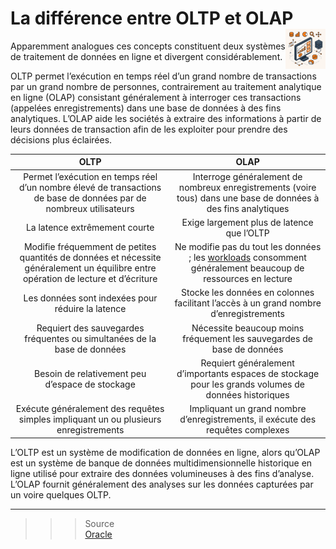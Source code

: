 # **La différence entre OLTP et OLAP** <a href="../"><img src="../../assets/atomicBi.png" alt="Business intelligence" align="right" height="64px"></a>
Apparemment analogues ces concepts constituent deux systèmes de traitement de données en ligne et divergent considérablement.

OLTP permet l’exécution en temps réel d’un grand nombre de transactions par un grand nombre de personnes, contrairement au traitement analytique en ligne (OLAP) consistant généralement à interroger ces transactions (appelées enregistrements) dans une base de données à des fins analytiques. L’OLAP aide les sociétés à extraire des informations à partir de leurs données de transaction afin de les exploiter pour prendre des décisions plus éclairées.

OLTP | OLAP
:-:|:-:
Permet l’exécution en temps réel d’un nombre élevé de transactions de base de données par de nombreux utilisateurs | Interroge généralement de nombreux enregistrements (voire tous) dans une base de données à des fins analytiques
La latence extrêmement courte | Exige largement plus de latence que l’OLTP
Modifie fréquemment de petites quantités de données et nécessite généralement un équilibre entre opération de lecture et d’écriture | Ne modifie pas du tout les données ; les [workloads](workload) consomment généralement beaucoup de ressources en lecture
Les données sont indexées pour réduire la latence | Stocke les données en colonnes facilitant l’accès à un grand nombre d’enregistrements
Requiert des sauvegardes fréquentes ou simultanées de la base de données | Nécessite beaucoup moins fréquement les sauvegardes de base de données
Besoin de relativement peu d’espace de stockage | Requiert généralement d’importants espaces de stockage pour les grands volumes de données historiques
Exécute généralement des requêtes simples impliquant un ou plusieurs enregistrements | Impliquant un grand nombre d’enregistrements, il exécute des requêtes complexes

L’OLTP est un système de modification de données en ligne, alors qu’OLAP est un système de banque de données multidimensionnelle historique en ligne utilisé pour extraire des données volumineuses à des fins d’analyse. L’OLAP fournit généralement des analyses sur les données capturées par un voire quelques OLTP.
___
>>> Source  
[Oracle](https://www.oracle.com/fr/database/what-is-oltp/)